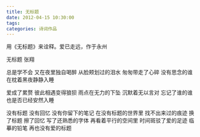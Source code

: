 ```yaml
---
title: 无标题
date: 2012-04-15 10:30:00
tags:
categories: 诗词作品
---
```


用《无标题》来诠释。爱已走远，作于永州

<!-- more -->

<p class="poem">
无标题
张翔

总是学不会
又在夜里独自喝醉
从脸颊划过的泪水
匆匆带走了心碎
没有思念的谁
在枕着黑夜静静入睡

爱成了累赘
彼此相遇变得狼狈
雨点在无力的下坠
沉默着无以言对
忘记了谁的谁
也是否已经安然入睡

没有标题
没有回忆
没有你留下的笔记
在没有标题的世界里
找不出来过的痕迹
换了标题
擦了回忆
写了还熟悉的字体
再看着平行的空间里
时间斑驳了爱的足迹
临摹的铅笔
再也没有爱的标题

</p>
